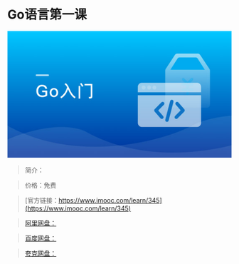 # Go语言第一课

![img](../../assets/5fe442e40001fd7505400304.jpg)

> 简介：

> 价格：免费

> [官方链接：https://www.imooc.com/learn/345](https://www.imooc.com/learn/345)

> [阿里网盘：]()

> [百度网盘：]()

> [夸克网盘：]()
